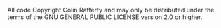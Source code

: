 All code Copyright Colin Rafferty and may only be distributed under the terms of the GNU GENERAL PUBLIC LICENSE version 2.0 or higher.
